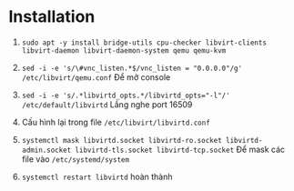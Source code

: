 # Installation

1. `sudo apt -y install bridge-utils cpu-checker libvirt-clients libvirt-daemon libvirt-daemon-system qemu qemu-kvm`

2. `sed -i -e 's/\#vnc_listen.*$/vnc_listen = "0.0.0.0"/g' /etc/libvirt/qemu.conf` Để mở console

3. `sed -i -e 's/.*libvirtd_opts.*/libvirtd_opts="-l"/' /etc/default/libvirtd` Lắng nghe port 16509

4. Cấu hình lại trong file `/etc/libvirt/libvirtd.conf`

5. `systemctl mask libvirtd.socket libvirtd-ro.socket libvirtd-admin.socket libvirtd-tls.socket libvirtd-tcp.socket` Để mask các file vào `/etc/systemd/system`

6. `systemctl restart libvirtd`  hoàn thành
